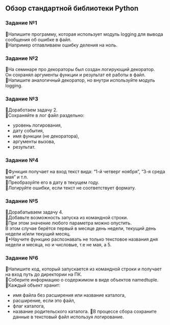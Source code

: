 ## Обзор стандартной библиотеки Python

### Задание №1 
📌Напишите программу, которая использует модуль logging для вывода сообщения об ошибке в файл.  
📌Например отлавливаем ошибку деления на ноль.

### Задание №2  
📌На семинаре про декораторы был создан логирующий декоратор.  
Он сохранял аргументы функции и результат её работы в файл.  
📌Напишите аналогичный декоратор, но внутри используйте модуль logging.

### Задание №3  
📌Доработаем задачу 2.  
📌Сохраняйте в лог файл раздельно: 
* уровень логирования, 
* дату события, 
* имя функции (не декоратора), 
* аргументы вызова, 
* результат.

### Задание №4 
📌Функция получает на вход текст вида: “1-й четверг ноября”, “3-я среда мая” и т.п.  
📌Преобразуйте его в дату в текущем году.  
📌Логируйте ошибки, если текст не соответствует формату.

### Задание №5  
📌Дорабатываем задачу 4.  
📌Добавьте возможность запуска из командной строки.  
📌При этом значение любого параметра можно опустить.  
В этом случае берётся первый в месяце день недели, текущий день недели и/или текущий месяц.  
📌*Научите функцию распознавать не только текстовое названия дня недели и месяца, но и числовые, т.е не мая, а 5.

### Задание №6  
📌Напишите код, который запускается из командной строки и получает на вход путь до директории на ПК.  
📌Соберите информацию о содержимом в виде объектов namedtuple.  
📌Каждый объект хранит: 
* имя файла без расширения или название каталога, 
* расширение, если это файл, 
* флаг каталога, 
* название родительского каталога. 
📌В процессе сбора сохраните данные в текстовый файл используя логирование.

